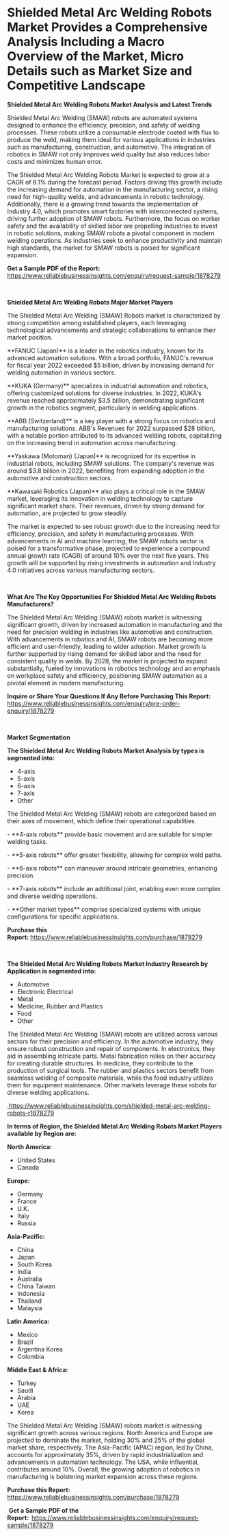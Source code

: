 <p><h1>Shielded Metal Arc Welding Robots Market Provides a Comprehensive Analysis Including a Macro Overview of the Market, Micro Details such as Market Size and Competitive Landscape</h1></p><p><strong>Shielded Metal Arc Welding Robots Market Analysis and Latest Trends</strong></p>
<p><p>Shielded Metal Arc Welding (SMAW) robots are automated systems designed to enhance the efficiency, precision, and safety of welding processes. These robots utilize a consumable electrode coated with flux to produce the weld, making them ideal for various applications in industries such as manufacturing, construction, and automotive. The integration of robotics in SMAW not only improves weld quality but also reduces labor costs and minimizes human error.</p><p>The Shielded Metal Arc Welding Robots Market is expected to grow at a CAGR of 9.1% during the forecast period. Factors driving this growth include the increasing demand for automation in the manufacturing sector, a rising need for high-quality welds, and advancements in robotic technology. Additionally, there is a growing trend towards the implementation of Industry 4.0, which promotes smart factories with interconnected systems, driving further adoption of SMAW robots. Furthermore, the focus on worker safety and the availability of skilled labor are propelling industries to invest in robotic solutions, making SMAW robots a pivotal component in modern welding operations. As industries seek to enhance productivity and maintain high standards, the market for SMAW robots is poised for significant expansion.</p></p>
<p><strong>Get a Sample PDF of the Report:&nbsp;</strong> <a href="https://www.reliablebusinessinsights.com/enquiry/request-sample/1878279?utm_campaign=3116&utm_medium=2&utm_source=Github&utm_content=ia&utm_term=12042025&utm_id=shielded-metal-arc-welding-robots">https://www.reliablebusinessinsights.com/enquiry/request-sample/1878279</a></p>
<p>&nbsp;</p>
<p><strong>Shielded Metal Arc Welding Robots Major Market Players</strong></p>
<p><p>The Shielded Metal Arc Welding (SMAW) Robots market is characterized by strong competition among established players, each leveraging technological advancements and strategic collaborations to enhance their market position.</p><p>**FANUC (Japan)** is a leader in the robotics industry, known for its advanced automation solutions. With a broad portfolio, FANUC's revenue for fiscal year 2022 exceeded $5 billion, driven by increasing demand for welding automation in various sectors.</p><p>**KUKA (Germany)** specializes in industrial automation and robotics, offering customized solutions for diverse industries. In 2022, KUKA's revenue reached approximately $3.5 billion, demonstrating significant growth in the robotics segment, particularly in welding applications.</p><p>**ABB (Switzerland)** is a key player with a strong focus on robotics and manufacturing solutions. ABB's Revenues for 2022 surpassed $28 billion, with a notable portion attributed to its advanced welding robots, capitalizing on the increasing trend in automation across manufacturing.</p><p>**Yaskawa (Motoman) (Japan)** is recognized for its expertise in industrial robots, including SMAW solutions. The company's revenue was around $3.8 billion in 2022, benefiting from expanding adoption in the automotive and construction sectors.</p><p>**Kawasaki Robotics (Japan)** also plays a critical role in the SMAW market, leveraging its innovation in welding technology to capture significant market share. Their revenues, driven by strong demand for automation, are projected to grow steadily.</p><p>The market is expected to see robust growth due to the increasing need for efficiency, precision, and safety in manufacturing processes. With advancements in AI and machine learning, the SMAW robots sector is poised for a transformative phase, projected to experience a compound annual growth rate (CAGR) of around 10% over the next five years. This growth will be supported by rising investments in automation and Industry 4.0 initiatives across various manufacturing sectors.</p></p>
<p>&nbsp;</p>
<p><strong>What Are The Key Opportunities For Shielded Metal Arc Welding Robots Manufacturers?</strong></p>
<p><p>The Shielded Metal Arc Welding (SMAW) robots market is witnessing significant growth, driven by increased automation in manufacturing and the need for precision welding in industries like automotive and construction. With advancements in robotics and AI, SMAW robots are becoming more efficient and user-friendly, leading to wider adoption. Market growth is further supported by rising demand for skilled labor and the need for consistent quality in welds. By 2028, the market is projected to expand substantially, fueled by innovations in robotics technology and an emphasis on workplace safety and efficiency, positioning SMAW automation as a pivotal element in modern manufacturing.</p></p>
<p><strong>Inquire or Share Your Questions If Any Before Purchasing This Report:</strong> <a href="https://www.reliablebusinessinsights.com/enquiry/pre-order-enquiry/1878279?utm_campaign=3116&utm_medium=2&utm_source=Github&utm_content=ia&utm_term=12042025&utm_id=shielded-metal-arc-welding-robots">https://www.reliablebusinessinsights.com/enquiry/pre-order-enquiry/1878279</a></p>
<p>&nbsp;</p>
<p><strong>Market Segmentation</strong></p>
<p><strong>The Shielded Metal Arc Welding Robots Market Analysis by types is segmented into:</strong></p>
<p><ul><li>4-axis</li><li>5-axis</li><li>6-axis</li><li>7-axis</li><li>Other</li></ul></p>
<p><p>The Shielded Metal Arc Welding (SMAW) robots are categorized based on their axes of movement, which define their operational capabilities. </p><p>- **4-axis robots** provide basic movement and are suitable for simpler welding tasks.  </p><p>- **5-axis robots** offer greater flexibility, allowing for complex weld paths.  </p><p>- **6-axis robots** can maneuver around intricate geometries, enhancing precision.  </p><p>- **7-axis robots** include an additional joint, enabling even more complex and diverse welding operations.  </p><p>- **Other market types** comprise specialized systems with unique configurations for specific applications.</p></p>
<p><strong>Purchase this Report:&nbsp;</strong><a href="https://www.reliablebusinessinsights.com/purchase/1878279?utm_campaign=3116&utm_medium=2&utm_source=Github&utm_content=ia&utm_term=12042025&utm_id=shielded-metal-arc-welding-robots">https://www.reliablebusinessinsights.com/purchase/1878279</a></p>
<p>&nbsp;</p>
<p><strong>The Shielded Metal Arc Welding Robots Market Industry Research by Application is segmented into:</strong></p>
<p><ul><li>Automotive</li><li>Electronic Electrical</li><li>Metal</li><li>Medicine, Rubber and Plastics</li><li>Food</li><li>Other</li></ul></p>
<p><p>The Shielded Metal Arc Welding (SMAW) robots are utilized across various sectors for their precision and efficiency. In the automotive industry, they ensure robust construction and repair of components. In electronics, they aid in assembling intricate parts. Metal fabrication relies on their accuracy for creating durable structures. In medicine, they contribute to the production of surgical tools. The rubber and plastics sectors benefit from seamless welding of composite materials, while the food industry utilizes them for equipment maintenance. Other markets leverage these robots for diverse welding applications.</p></p>
<p><a href="https://www.reliablebusinessinsights.com/shielded-metal-arc-welding-robots-r1878279?utm_campaign=3116&utm_medium=2&utm_source=Github&utm_content=ia&utm_term=12042025&utm_id=shielded-metal-arc-welding-robots">&nbsp;https://www.reliablebusinessinsights.com/shielded-metal-arc-welding-robots-r1878279</a></p>
<p><strong>In terms of Region, the Shielded Metal Arc Welding Robots Market Players available by Region are:</strong></p>
<p>
    <p> <strong> North America: </strong>
        <ul>
            <li>United States</li>
            <li>Canada</li>
        </ul>
        </p> 
    <p> <strong> Europe: </strong>
        <ul>
            <li>Germany</li>
            <li>France</li>
            <li>U.K.</li>
            <li>Italy</li>
            <li>Russia</li>
        </ul>
        </p> 
    <p> <strong> Asia-Pacific: </strong>
        <ul>
            <li>China</li>
            <li>Japan</li>
            <li>South Korea</li>
            <li>India</li>
            <li>Australia</li>
            <li>China Taiwan</li>
            <li>Indonesia</li>
            <li>Thailand</li>
            <li>Malaysia</li>
        </ul>
        </p> 
    <p> <strong> Latin America: </strong>
        <ul>
            <li>Mexico</li>
            <li>Brazil</li>
            <li>Argentina Korea</li>
            <li>Colombia</li>
        </ul>
        </p> 
    <p> <strong> Middle East & Africa: </strong>
        <ul>
            <li>Turkey</li>
            <li>Saudi</li>
            <li>Arabia</li>
            <li>UAE</li>
            <li>Korea</li>
        </ul>
    </p>
    </p>
<p><p>The Shielded Metal Arc Welding (SMAW) robots market is witnessing significant growth across various regions. North America and Europe are projected to dominate the market, holding 30% and 25% of the global market share, respectively. The Asia-Pacific (APAC) region, led by China, accounts for approximately 35%, driven by rapid industrialization and advancements in automation technology. The USA, while influential, contributes around 10%. Overall, the growing adoption of robotics in manufacturing is bolstering market expansion across these regions.</p></p>
<p><strong>Purchase this Report: </strong><a href="https://www.reliablebusinessinsights.com/purchase/1878279?utm_campaign=3116&utm_medium=2&utm_source=Github&utm_content=ia&utm_term=12042025&utm_id=shielded-metal-arc-welding-robots">https://www.reliablebusinessinsights.com/purchase/1878279</a></p>
<p>&nbsp;<strong>Get a Sample PDF of the Report:&nbsp;&nbsp;</strong><a href="https://www.reliablebusinessinsights.com/enquiry/request-sample/1878279?utm_campaign=3116&utm_medium=2&utm_source=Github&utm_content=ia&utm_term=12042025&utm_id=shielded-metal-arc-welding-robots">https://www.reliablebusinessinsights.com/enquiry/request-sample/1878279</a></p>
<p><strong></strong></p>
<p><p></p><p></p><p></p></p>